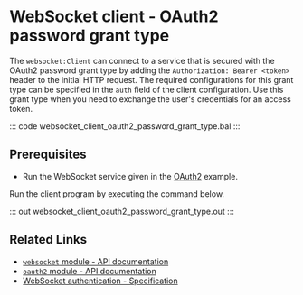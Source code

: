 # WebSocket client - OAuth2 password grant type

The `websocket:Client` can connect to a service that is secured with the OAuth2 password grant type by adding the `Authorization: Bearer <token>` header to the initial HTTP request. The required configurations for this grant type can be specified in the `auth` field of the client configuration. Use this grant type when you need to exchange the user's credentials for an access token.

::: code websocket_client_oauth2_password_grant_type.bal :::

## Prerequisites
- Run the WebSocket service given in the [OAuth2](/learn/by-example/websocket-service-oauth2/) example.

Run the client program by executing the command below.

::: out websocket_client_oauth2_password_grant_type.out :::

## Related Links
- [`websocket` module - API documentation](https://lib.ballerina.io/ballerina/websocket/latest)
- [`oauth2` module - API documentation](https://lib.ballerina.io/ballerina/oauth2/latest/)
- [WebSocket authentication - Specification](/spec/websocket/#52-authentication-and-authorization)
